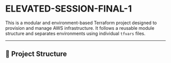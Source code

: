 # ELEVATED-SESSION-FINAL-1

This is a modular and environment-based Terraform project designed to provision and manage AWS infrastructure. It follows a reusable module structure and separates environments using individual `tfvars` files.

---

## 📁 Project Structure

